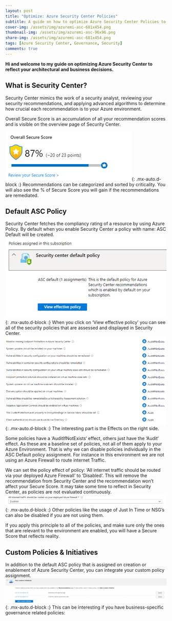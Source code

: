 ```yaml
---
layout: post
title: "Optimize: Azure Security Center Policies"
subtitle: A guide on how to optimize Azure Security Center Policies to reflect your architectural and business decisions.
cover-img: /assets/img/azuremi-asc-681x454.png
thumbnail-img: /assets/img/azuremi-asc-96x96.png
share-img: /assets/img/azuremi-asc-681x454.png
tags: [Azure Security Center, Governance, Security]
comments: true
---
```

**Hi and welcome to my guide on optimizing Azure Security Center to reflect your architectural and business decisions.**
## What is Security Center?

Security Center mimics the work of a security analyst, reviewing your security recommendations, and applying advanced algorithms to determine how crucial each recommendation is to your Azure environment.

Overall Secure Score is an accumulation of all your recommendation scores and is visible on the overview page of Security Center.

![Crepe](../assets/img/asc/image.png){: .mx-auto.d-block :}
Recommendations can be categorized and sorted by criticality. You will also see the % of Secure Score you will gain if the recommendations are remediated.

## Default ASC Policy
Security Center fetches the compliancy rating of a resource by using Azure Policy. By default when you enable Security Center a policy with name: ASC Default will be created.
![Crepe](../assets/img/asc/image-1.png){: .mx-auto.d-block :}
When you click on ‘View effective policy’ you can see all of the security policies that are assessed and displayed in Security Center.
![Crepe](../assets/img/asc/image-2.png){: .mx-auto.d-block :}
The interesting part is the Effects on the right side.

Some policies have a ‘AuditIfNotExists‘ effect, others just have the ‘Audit‘ effect. As these are a baseline set of policies, not all of them apply to your Azure Environment. That is why we can disable policies individually in the ASC Default policy assignment.
For instance in this environment we are not using an Azure Firewall to route internet Traffic.

We can set the policy effect of policy: ‘All internet traffic should be routed via your deployed Azure Firewall’ to ‘Disabled‘. This will remove the recommendation from Security Center and the recommendation won’t affect your Secure Score. It may take some time to reflect in Security Center, as policies are not evaluated continuously.
![Crepe](../assets/img/asc/image-3.png){: .mx-auto.d-block :}
Other policies like the usage of Just In Time or NSG’s can also be disabled if you are not using them.

If you apply this principle to all of the policies, and make sure only the ones that are relevant to the environment are enabled, you will have a Secure Score that reflects reality.

## Custom Policies & Initiatives
In addition to the default ASC policy that is assigned on creation or enablement of Azure Security Center, you can integrate your custom policy assignment.
![Crepe](../assets/img/asc/image-5-1024x160.png){: .mx-auto.d-block :}
This can be interesting if you have business-specific governance related policies: